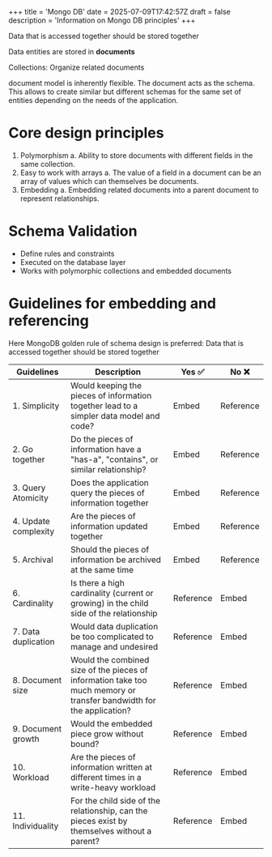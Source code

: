 +++
title = 'Mongo DB'
date = 2025-07-09T17:42:57Z
draft = false
description = 'Information on Mongo DB principles'
+++

Data that is accessed together should be stored together

Data entities are stored in **documents**

Collections: Organize related documents

document model is inherently flexible. The document acts as the schema. This allows to create similar but different schemas for the same set of entities depending on the needs of the application.

# Core design principles

1. Polymorphism
  a. Ability to store documents with different fields in the same collection.
2. Easy to work with arrays
  a. The value of a field in a document can be an array of values which can themselves be documents.
3. Embedding
  a. Embedding related documents into a parent document to represent relationships.


# Schema Validation

- Define rules and constraints
- Executed on the database layer
- Works with polymorphic collections and embedded documents

# Guidelines for embedding and referencing

Here MongoDB golden rule of schema design is preferred: Data that is accessed together should be stored together

| Guidelines            | Description | Yes ✅ | No ❌ |
| --------------------- | ----------- | ------- | ----- |
| 1. Simplicity         | Would keeping the pieces of information together lead to a simpler data model and code? | Embed | Reference |
| 2. Go together        | Do the pieces of information have a "has-a", "contains", or similar relationship? | Embed | Reference |
| 3. Query Atomicity    | Does the application query the pieces of information together | Embed | Reference |
| 4. Update complexity  | Are the pieces of information updated together | Embed | Reference |
| 5. Archival           | Should the pieces of information be archived at the same time | Embed | Reference |
| 6. Cardinality        | Is there a high cardinality (current or growing) in the child side of the relationship | Reference | Embed |
| 7. Data duplication   | Would data duplication be too complicated to manage and undesired | Reference | Embed |
| 8. Document size      | Would the combined size of the pieces of information take too much memory or transfer bandwidth for the application? | Reference | Embed |
| 9. Document growth    | Would the embedded piece grow without bound? | Reference | Embed |
| 10. Workload          | Are the pieces of information written at different times in a write-heavy workload | Reference | Embed |
| 11. Individuality     | For the child side of the relationship, can the pieces exist by themselves without a parent? | Reference | Embed |